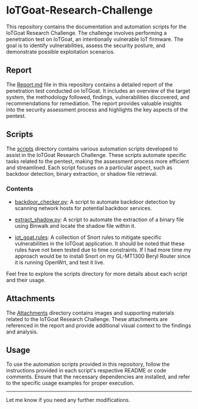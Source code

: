 # IoTGoat-Research-Challenge

This repository contains the documentation and automation scripts for the IoTGoat Research Challenge. The challenge involves performing a penetration test on IoTGoat, an intentionally vulnerable IoT firmware. The goal is to identify vulnerabilities, assess the security posture, and demonstrate possible exploitation scenarios.

## Report

The [Report.md](Report.md) file in this repository contains a detailed report of the penetration test conducted on IoTGoat. It includes an overview of the target system, the methodology followed, findings, vulnerabilities discovered, and recommendations for remediation. The report provides valuable insights into the security assessment process and highlights the key aspects of the pentest.

## Scripts

The [scripts](scripts) directory contains various automation scripts developed to assist in the IoTGoat Research Challenge. These scripts automate specific tasks related to the pentest, making the assessment process more efficient and streamlined. Each script focuses on a particular aspect, such as backdoor detection, binary extraction, or shadow file retrieval.

### Contents

- [backdoor_checker.py](scripts/backdoor_checker/backdoor_checker.py): A script to automate backdoor detection by scanning network hosts for potential backdoor services.

- [extract_shadow.py](scripts/extract_shadow/extract_shadow.py): A script to automate the extraction of a binary file using Binwalk and locate the shadow file within it.

- [iot_goat.rules](iot_goat.rules): A collection of Snort rules to mitigate specific vulnerabilities in the IoTGoat application. It should be noted that these rules have not been tested due to time constraints. If I had more time my approach would be to install Snort on my GL-MT1300 Beryl Router since it is running OpenWrt, and test it live. 

Feel free to explore the scripts directory for more details about each script and their usage.

## Attachments

The [Attachments](Attachments) directory contains images and supporting materials related to the IoTGoat Research Challenge. These attachments are referenced in the report and provide additional visual context to the findings and analysis.

## Usage

To use the automation scripts provided in this repository, follow the instructions provided in each script's respective README or code comments. Ensure that the necessary dependencies are installed, and refer to the specific usage examples for proper execution.

---

Let me know if you need any further modifications.